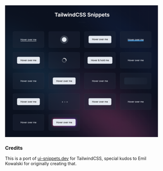 ![image](/public/readme.png)

### Credits
This is a port of [ui-snippets.dev](https://ui-snippets.dev/) for TailwindCSS, special kudos to 
Emil Kowalski for originally creating that.

